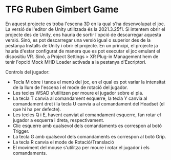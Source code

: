 # TFG Ruben Gimbert Game

En aquest projecte es troba l'escena 3D en la qual s'ha desenvolupat el joc. La versió de l'editor de Unity utilitzada és la 2021.3.25f1. Si intentem obrir el projecte des de Unity, ens hauria de sortir l'opció de descarregar aquesta versió. Sinó, es pot descarregar una versió igual o superior des de la pestanya Installs de Unity i obrir el projecte. En un principi, el projecte ja hauria d'estar configurat de manera que es pot executar el joc emulant el dispositiu VR. Sinó, a Project Settings > XR Plug-in Management hem de tenir l'opció Mock MHD Loader activada a la pestanya d'Escriptori.

Controls del jugador:
- Tecla M obre i tanca el menú del joc, en el qual es pot variar la intensitat de la llum de l'escena i el mode de rotació del jugador.
- Les tecles WSAD s'utilitzen per moure el jugador sobre el pla.
- La tecla T canvia al comandament esquerre, la tecla Y canvia al comandament dret i la tecla U canvia a al comandament del Headset (el que hi ha per defecte).
- Les tecles Q i E, havent canviat al comandament esquerre, fan rotar el jugador a esquerra i dreta, respectivament.
- Clic esquerre amb qualsevol dels comandaments es correspon al botó Trigger.
- La tecla G amb qualsevol dels comandaments es correspon al botó Grip.
- La tecla R canvia el mode de Rotació/Translació
- El moviment del mouse s'utilitza per moure i rotar el jugador i els comandaments.
